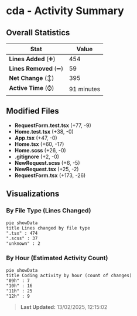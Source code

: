 # cda - Activity Summary 

## Overall Statistics

| Stat                   | Value                                                             |
| ---------------------- | ----------------------------------------------------------------- |
| **Lines Added** (➕)   | 454                                          |
| **Lines Removed** (➖) | 59                                        |
| **Net Change** (↕)    | 395                |
| **Active Time** (⌚)   | 91 minutes |


## Modified Files
- **RequestForm.test.tsx** (+77, -9)
- **Home.test.tsx** (+38, -0)
- **App.tsx** (+47, -0)
- **Home.tsx** (+60, -17)
- **Home.scss** (+26, -0)
- **.gitignore** (+2, -0)
- **NewRequest.scss** (+6, -5)
- **NewRequest.tsx** (+25, -2)
- **RequestForm.tsx** (+173, -26)

## Visualizations

### By File Type (Lines Changed)

```mermaid
pie showData
title Lines changed by file type
".tsx" : 474
".scss" : 37
"unknown" : 2
```

### By Hour (Estimated Activity Count)

```mermaid
pie showData
title Coding activity by hour (count of changes)
"09h" : 7
"10h" : 16
"11h" : 25
"12h" : 9
```


> **Last Updated:** 13/02/2025, 12:15:02